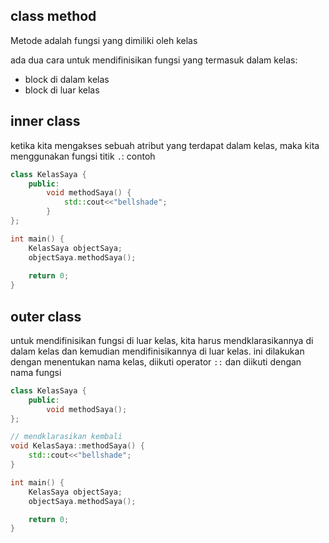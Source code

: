 ## class method

Metode adalah fungsi yang dimiliki oleh kelas

ada dua cara untuk mendifinisikan fungsi yang termasuk dalam kelas:
- block di dalam kelas
- block di luar kelas

## inner class

ketika kita mengakses sebuah atribut yang terdapat dalam kelas, maka kita menggunakan fungsi titik ``.``: contoh

```cpp
class KelasSaya {
    public:
        void methodSaya() {
            std::cout<<"bellshade";
        }
};

int main() {
    KelasSaya objectSaya;
    objectSaya.methodSaya();
    
    return 0;
}
```

## outer class

untuk mendifinisikan fungsi di luar kelas, kita harus mendklarasikannya di dalam kelas dan kemudian mendifinisikannya di luar kelas. ini dilakukan dengan menentukan nama kelas, diikuti operator ``::`` dan diikuti dengan nama fungsi

```cpp
class KelasSaya {
    public:
        void methodSaya();
};

// mendklarasikan kembali
void KelasSaya::methodSaya() {
    std::cout<<"bellshade";
}

int main() {
    KelasSaya objectSaya;
    objectSaya.methodSaya();

    return 0;
}
```